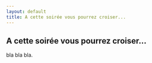 ```yaml
---
layout: default
title: A cette soirée vous pourrez croiser...
---
```


## A cette soirée vous pourrez croiser...

bla bla bla.
